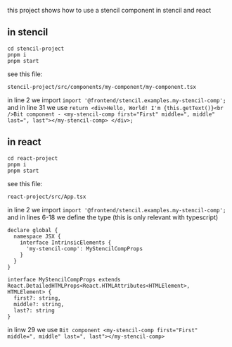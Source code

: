 this project shows how to use a stencil component in stencil and react

## in stencil

```
cd stencil-project
pnpm i
pnpm start
```

see this file:

```
stencil-project/src/components/my-component/my-component.tsx
```

in line 2 we import `import '@frontend/stencil.examples.my-stencil-comp';` and in line 31 we use `return <div>Hello, World! I'm {this.getText()}<br />Bit component - <my-stencil-comp first="First" middle=", middle" last=", last"></my-stencil-comp> </div>;`

## in react

```
cd react-project
pnpm i
pnpm start
```

see this file:

```
react-project/src/App.tsx
```

in line 2 we import `import '@frontend/stencil.examples.my-stencil-comp';` and in lines 6-18 we define the type (this is only relevant with typescript)
```
declare global {
  namespace JSX {
    interface IntrinsicElements {
      'my-stencil-comp': MyStencilCompProps
    }
  }
}

interface MyStencilCompProps extends React.DetailedHTMLProps<React.HTMLAttributes<HTMLElement>, HTMLElement> {
  first?: string,
  middle?: string,
  last?: string
}
```
in linw 29 we use `Bit component <my-stencil-comp first="First" middle=", middle" last=", last"></my-stencil-comp>`
